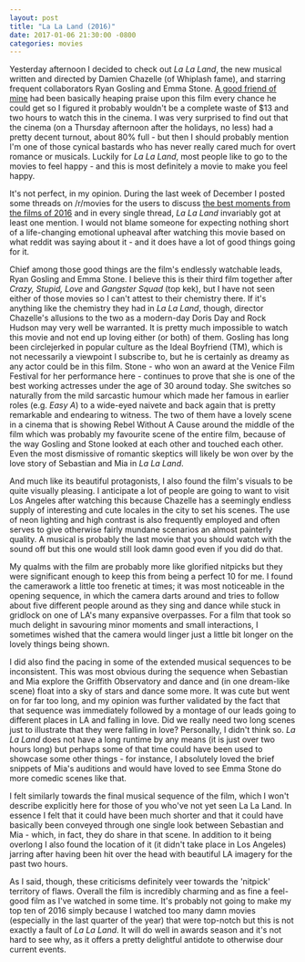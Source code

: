 ```yaml
---
layout: post
title: "La La Land (2016)"
date: 2017-01-06 21:30:00 -0800
categories: movies
---
```


Yesterday afternoon I decided to check out *La La Land*, the new musical written and directed by Damien Chazelle (of Whiplash fame), and starring frequent collaborators Ryan Gosling and Emma Stone. [A good friend of mine](http://www.reddit.com/user/allwinter) had been basically heaping praise upon this film every chance he could get so I figured it probably wouldn't be a complete waste of $13 and two hours to watch this in the cinema. I was very surprised to find out that the cinema (on a Thursday afternoon after the holidays, no less) had a pretty decent turnout, about 80% full - but then I should probably mention I'm one of those cynical bastards who has never really cared much for overt romance or musicals. Luckily for *La La Land*, most people like to go to the movies to feel happy - and this is most definitely a movie to make you feel happy.

It's not perfect, in my opinion. During the last week of December I posted some threads on /r/movies for the users to discuss [the best moments from the films of 2016](https://www.reddit.com/r/movies/comments/5lfnzt/rmovies_best_of_2016_best_film_of_2016/) and in every single thread, *La La Land* invariably got at least one mention. I would not blame someone for expecting nothing short of a life-changing emotional upheaval after watching this movie based on what reddit was saying about it - and it does have a lot of good things going for it.

Chief among those good things are the film's endlessly watchable leads, Ryan Gosling and Emma Stone. I believe this is their third film together after *Crazy, Stupid, Love* and *Gangster Squad* (top kek), but I have not seen either of those movies so I can't attest to their chemistry there. If it's anything like the chemistry they had in *La La Land*, though, director Chazelle's allusions to the two as a modern-day Doris Day and Rock Hudson may very well be warranted. It is pretty much impossible to watch this movie and not end up loving either (or both) of them. Gosling has long been circlejerked in popular culture as the Ideal Boyfriend (TM), which is not necessarily a viewpoint I subscribe to, but he is certainly as dreamy as any actor could be in this film. Stone - who won an award at the Venice Film Festival for her performance here - continues to prove that she is one of the best working actresses under the age of 30 around today. She switches so naturally from the mild sarcastic humour which made her famous in earlier roles (e.g. *Easy A*) to a wide-eyed naivete and back again that is pretty remarkable and endearing to witness. The two of them have a lovely scene in a cinema that is showing Rebel Without A Cause around the middle of the film which was probably my favourite scene of the entire film, because of the way Gosling and Stone looked at each other and touched each other. Even the most dismissive of romantic skeptics will likely be won over by the love story of Sebastian and Mia in *La La Land*.

And much like its beautiful protagonists, I also found the film's visuals to be quite visually pleasing. I anticipate a lot of people are going to want to visit Los Angeles after watching this because Chazelle has a seemingly endless supply of interesting and cute locales in the city to set his scenes. The use of neon lighting and high contrast is also frequently employed and often serves to give otherwise fairly mundane scenarios an almost painterly quality. A musical is probably the last movie that you should watch with the sound off but this one would still look damn good even if you did do that.

My qualms with the film are probably more like glorified nitpicks but they were significant enough to keep this from being a perfect 10 for me. I found the camerawork a little too frenetic at times; it was most noticeable in the opening sequence, in which the camera darts around and tries to follow about five different people around as they sing and dance while stuck in gridlock on one of LA's many expansive overpasses. For a film that took so much delight in savouring minor moments and small interactions, I sometimes wished that the camera would linger just a little bit longer on the lovely things being shown.

I did also find the pacing in some of the extended musical sequences to be inconsistent. This was most obvious during the sequence when Sebastian and Mia explore the Griffith Observatory and dance and (in one dream-like scene) float into a sky of stars and dance some more. It was cute but went on for far too long, and my opinion was further validated by the fact that that sequence was immediately followed by a montage of our leads going to different places in LA and falling in love. Did we really need two long scenes just to illustrate that they were falling in love? Personally, I didn't think so. *La La Land* does not have a long runtime by any means (it is just over two hours long) but perhaps some of that time could have been used to showcase some other things - for instance, I absolutely loved the brief snippets of Mia's auditions and would have loved to see Emma Stone do more comedic scenes like that.

I felt similarly towards the final musical sequence of the film, which I won't describe explicitly here for those of you who've not yet seen La La Land. In essence I felt that it could have been much shorter and that it could have basically been conveyed through one single look between Sebastian and Mia - which, in fact, they do share in that scene. In addition to it being overlong I also found the location of it (it didn't take place in Los Angeles) jarring after having been hit over the head with beautiful LA imagery for the past two hours.

As I said, though, these criticisms definitely veer towards the 'nitpick' territory of flaws. Overall the film is incredibly charming and as fine a feel-good film as I've watched in some time. It's probably not going to make my top ten of 2016 simply because I watched too many damn movies (especially in the last quarter of the year) that were top-notch but this is not exactly a fault of *La La Land*. It will do well in awards season and it's not hard to see why, as it offers a pretty delightful antidote to otherwise dour current events.
